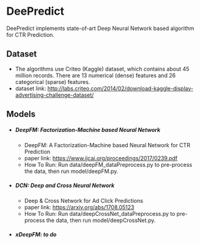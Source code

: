 # DeePredict

DeePredict implements state-of-art Deep Neural Network based algorithm for CTR Prediction. 

## Dataset
- The algorithms use Criteo (Kaggle) dataset, which contains about 45 million records. There are 13 numerical (dense) features and 26 categorical (sparse) features.
- dataset link: http://labs.criteo.com/2014/02/download-kaggle-display-advertising-challenge-dataset/

## Models
 - ##### DeepFM: Factorization-Machine based Neural Network
    - DeepFM: A Factorization-Machine based Neural Network for CTR Prediction
    - paper link: https://www.ijcai.org/proceedings/2017/0239.pdf
    - How To Run: Run data/deepFM_dataPreprocess.py to pre-process the data, then run model/deepFM.py.

 - ##### DCN: Deep and Cross Neural Network
    - Deep & Cross Network for Ad Click Predictions
    - paper link: https://arxiv.org/abs/1708.05123
    - How To Run: Run data/deepCrossNet_dataPreprocess.py to pre-process the data, then run model/deepCrossNet.py.

- ##### xDeepFM: to do